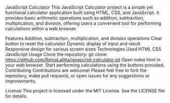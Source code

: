 JavaScript Calculator
This JavaScript Calculator project is a simple yet functional calculator application built using HTML, CSS, and JavaScript. It provides basic arithmetic operations such as addition, subtraction, multiplication, and division, offering users a convenient tool for performing calculations within a web browser.

Features
Addition, subtraction, multiplication, and division operations
Clear button to reset the calculator
Dynamic display of input and result
Responsive design for various screen sizes
Technologies Used
HTML
CSS
JavaScript
Usage
Clone the repository: git clone https://github.com/ReinaLalitta/javascript-calculator.git
Open index.html in your web browser.
Start performing calculations using the buttons provided.
Contributing
Contributions are welcome! Please feel free to fork the repository, make pull requests, or open issues for any suggestions or improvements.

License
This project is licensed under the MIT License. See the LICENSE file for details.